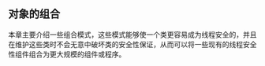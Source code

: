 ## 对象的组合 ##

本章主要介绍一些组合模式，这些模式能够使一个类更容易成为线程安全的，并且在维护这些类时不会无意中破坏类的安全性保证，从而可以将一些现有的线程安全性组件组合为更大规模的组件或程序。
